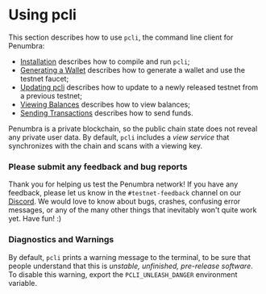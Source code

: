 # Using pcli

This section describes how to use `pcli`, the command line client for Penumbra:

- [Installation](./pcli/install.md) describes how to compile and run `pcli`;
- [Generating a Wallet](./pcli/wallet.md) describes how to generate a wallet and use the testnet faucet;
- [Updating pcli](./pcli/update.md) describes how to update to a newly released testnet from a previous testnet;
- [Viewing Balances](./pcli/balance.md) describes how to view balances;
- [Sending Transactions](./pcli/transaction.md) describes how to send funds.

Penumbra is a private blockchain, so the public chain state does not reveal any
private user data.  By default, `pcli` includes a _view service_ that
synchronizes with the chain and scans with a viewing key.

### Please submit any feedback and bug reports

Thank you for helping us test the Penumbra network! If you have any feedback, please let us know in
the `#testnet-feedback` channel on our [Discord](https://discord.gg/hKvkrqa3zC). We would love to know about bugs, crashes,
confusing error messages, or any of the many other things that inevitably won't quite work yet. Have
fun! :)

### Diagnostics and Warnings

By default, `pcli` prints a warning message to the terminal, to be sure that people understand that this is *unstable, unfinished, pre-release software*.
To disable this warning, export the `PCLI_UNLEASH_DANGER` environment variable.
